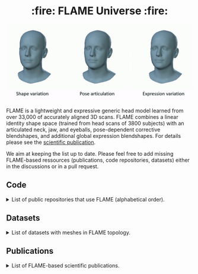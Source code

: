 <h1 align="center">:fire: FLAME Universe :fire:</h1>


<p align="center"> 
<img src="gifs/model_variations.gif">
</p>

FLAME is a lightweight and expressive generic head model learned from over 33,000 of accurately aligned 3D scans. FLAME combines a linear identity shape space (trained from head scans of 3800 subjects) with an articulated neck, jaw, and eyeballs, pose-dependent corrective blendshapes, and additional global expression blendshapes. For details please see the [scientific publication](https://ps.is.tuebingen.mpg.de/uploads_file/attachment/attachment/400/paper.pdf).

We aim at keeping the list up to date. Please feel free to add missing FLAME-based ressources (publications, code repositories, datasets) either in the discussions or in a pull request. 

## Code
<details>

<summary>List of public repositories that use FLAME (alphabetical order).</summary>

- [BFM_to_FLAME](https://github.com/TimoBolkart/BFM_to_FLAME): Conversion from Basel Face Model (BFM) to FLAME.
- [DECA](https://github.com/YadiraF/DECA):  Reconstruction of 3D faces with animatable facial expression detail from a single image.
- [diffusion-rig](https://github.com/adobe-research/diffusion-rig): Personalized model to edit facial expressions, head pose, and lighting in portrait images.
- [EMOCA](https://github.com/radekd91/emoca): Reconstruction of emotional 3D faces from a single image.
- [expgan](https://github.com/kakaobrain/expgan): Face image generation with expression control.
- [FaceFormer](https://github.com/EvelynFan/FaceFormer): Speech-driven facial animation of meshes in FLAME mesh topology.
- [FLAME-Blender-Add-on](https://github.com/TimoBolkart/FLAME-Blender-Add-on): FLAME Blender Add-on.
- [flame-fitting](https://github.com/Rubikplayer/flame-fitting): Fitting of FLAME to scans. 
- [FLAME_PyTorch](https://github.com/soubhiksanyal/FLAME_PyTorch): FLAME PyTorch layer. 
- [GIF](https://github.com/ParthaEth/GIF): Generating face images with FLAME parameter control. 
- [INSTA](https://github.com/Zielon/INSTA): Volumetric head avatars from videos in less than 10 minutes. 
- [INSTA-pytorch](https://github.com/Zielon/INSTA-pytorch): Volumetric head avatars from videos in less than 10 minutes (PyTorch).
- [learning2listen](https://github.com/evonneng/learning2listen): Modeling interactional communication in dyadic conversations. 
- [MICA](https://github.com/Zielon/MICA): Reconstruction of metrically accurated 3D faces from a single image. 
- [metrical-tracker](https://github.com/Zielon/metrical-tracker): Metrical face tracker for monocular videos.
- [NED](https://github.com/foivospar/NED): Facial expression of emotion manipulation in videos.
- [Next3D](https://github.com/MrTornado24/Next3D): 3D generative model with FLAME parameter control.  
- [neural-head-avatars](https://github.com/philgras/neural-head-avatars): Building a neural head avatar from video sequences. 
- [photometric_optimization](https://github.com/HavenFeng/photometric_optimization): Fitting of FLAME to images using differentiable rendering. 
- [RingNet](https://github.com/soubhiksanyal/RingNet): Reconstruction of 3D faces from a single image. 
- [ROME](https://github.com/SamsungLabs/rome): Creation of personalized avatar from a single image.
- [SAFA](https://github.com/Qiulin-W/SAFA): Animation of face images.
- [Semantify](https://github.com/Omergral/Semantify): Semantic control over 3DMM parameters. 
- [SPECTRE](https://github.com/filby89/spectre): Speech-aware 3D face reconstruction from images.
- [TRUST](https://github.com/HavenFeng/TRUST): Racially unbiased skin tone extimation from images.
- [TF_FLAME](https://github.com/TimoBolkart/TF_FLAME): Fit FLAME to 2D/3D landmarks, FLAME meshes, or sample textured meshes. 
- [video-head-tracker](https://github.com/philgras/video-head-tracker): Track 3D heads in video sequences. 
- [VOCA](https://github.com/TimoBolkart/voca): Speech-driven facial animation of meshes in FLAME mesh topology.

</details>

## Datasets

<details>
<summary>List of datasets with meshes in FLAME topology. </summary>

- [BP4D+](https://github.com/Zielon/MICA/tree/master/datasets): 127 subjects, one neutral expression mesh each. 
- [CoMA dataset](https://coma.is.tue.mpg.de/download.php): 12 subjects, 12 extreme dynamic expressions each.
- [D3DFACS](https://flame.is.tue.mpg.de/download.php): 10 subjects, 519 dynamic expressions in total.
- [FaceWarehouse](http://kunzhou.net/zjugaps/facewarehouse/): 150 subjects, one neutral expression mesh each. 
- [FaMoS](https://tempeh.is.tue.mpg.de/): 95 subjects, 28 dynamic expressions and head poses each, about 600K frames in total.
- [Florence 2D/3D](https://github.com/Zielon/MICA/tree/master/datasets): 53 subjects, one neutral expression mesh each. 
- [FRGC](https://github.com/Zielon/MICA/tree/master/datasets): 531 subjects, one neutral expression mesh each. 
- [LYHM](https://www-users.cs.york.ac.uk/~nep/research/Headspace/): 1216 subjects, one neutral expression mesh each. 
- [Stirling](https://github.com/Zielon/MICA/tree/master/datasets): 133 subjects, one neutral expression mesh each. 
- [VOCASET](https://github.com/TimoBolkart/voca): 12 subjects, 40 speech sequences each with synchronized audio.


</details>

## Publications

<details>
<summary>List of FLAME-based scientific publications.</summary>

#### 2023

- [Semantify: Simplifying the Control of 3D Morphable Models using CLIP (ICCV 2023)](https://arxiv.org/pdf/2308.07415.pdf)
- [Fake It Without Making It: Conditioned Face Generation for Accurate 3D Face](https://arxiv.org/pdf/2307.13639.pdf)
- [SelfTalk: A Self-Supervised Commutative Training Diagram to Comprehend 3D Talking Faces](https://arxiv.org/pdf/2306.10799.pdf).
- [Towards Realistic Generative 3D Face Models](https://arxiv.org/pdf/2304.12483.pdf)
- [NeRFlame: FLAME-based conditioning of NeRF for 3D face rendering](https://arxiv.org/pdf/2303.06226.pdf)
- [Text2Face: A Multi-Modal 3D Face Model](https://arxiv.org/pdf/2303.02688.pdf)
- [Expressive Speech-driven Facial Animation with controllable emotions](https://arxiv.org/pdf/2301.02008.pdf)
- [Imitator: Personalized Speech-driven 3D Facial Animation](https://arxiv.org/pdf/2301.00023.pdf)
- [ClipFace: Text-guided Editing of Textured 3D Morphable Models (SIGGRAPH 2023)](https://arxiv.org/pdf/2212.01406.pdf)
- [Implicit Neural Head Synthesis via Controllable Local Deformation Fields (CVPR 2023)](https://arxiv.org/pdf/2304.11113.pdf)
- [DiffusionRig: Learning Personalized Priors for Facial Appearance Editing (CVPR 2023)](https://arxiv.org/pdf/2304.06711.pdf)
- [High-Res Facial Appearance Capture from Polarized Smartphone Images (CVPR 2023)](https://arxiv.org/pdf/2212.01160.pdf)
- [Instant Volumetric Head Avatars (CVPR 2023)](https://arxiv.org/pdf/2211.12499.pdf)
- [Learning Personalized High Quality Volumetric Head Avatars (CVPR 2023)](https://arxiv.org/pdf/2304.01436.pdf)
- [Next3D: Generative Neural Texture Rasterization for 3D-Aware Head Avatars (CVPR 2023)](https://arxiv.org/pdf/2211.11208.pdf)
- [PointAvatar: Deformable Point-based Head Avatars from Videos (CVPR 2023)](https://arxiv.org/pdf/2212.08377.pdf)
- [Visual Speech-Aware Perceptual 3D Facial Expression Reconstruction from Videos (CVPR-W 2023)](https://arxiv.org/pdf/2207.11094.pdf)
- [Scaling Neural Face Synthesis to High FPS and Low Latency by Neural Caching (WACV 2023)](https://arxiv.org/pdf/2211.05773.pdf)
  
#### 2022

- [TeleViewDemo: Experience the Future of 3D Teleconferencing (SIGGRAPH Asia 2022)](https://dl.acm.org/doi/fullHtml/10.1145/3550472.3558404)
- [Realistic One-shot Mesh-based Head Avatars (ECCV 2022)](https://arxiv.org/pdf/2206.08343.pdf)
- [Towards Metrical Reconstruction of Human Faces (ECCV 2022)](https://arxiv.org/pdf/2204.06607.pdf)
- [Towards Racially Unbiased Skin Tone Estimation via Scene Disambiguation (ECCV 2022)](https://arxiv.org/pdf/2205.03962.pdf)
- [Generative Neural Articulated Radiance Fields (NeurIPS 2022)](https://arxiv.org/pdf/2206.14314.pdf)
- [EMOCA: Emotion Driven Monocular Face Capture and Animation (CVPR 2022)](https://arxiv.org/pdf/2204.11312.pdf)
- [Generating Diverse 3D Reconstructions from a Single Occluded Face Image (CVPR 2022)](https://arxiv.org/pdf/2112.00879.pdf)
- [I M Avatar: Implicit Morphable Head Avatars from Videos (CVPR 2022)](https://arxiv.org/pdf/2112.07471.pdf)
- [Learning to Listen: Modeling Non-Deterministic Dyadic Facial Motion (CVPR 2022)](https://arxiv.org/pdf/2204.08451.pdf)
- [Neural Emotion Director: Speech-preserving semantic control of facial expressions in “in-the-wild” videos (CVPR 2022)](https://arxiv.org/pdf/2112.00585.pdf)
- [Neural head avatars from monocular RGB videos (CVPR 2022)](https://arxiv.org/pdf/2112.01554.pdf)
- [RigNeRF: Fully Controllable Neural 3D Portraits (CVPR 2022)](https://arxiv.org/pdf/2206.06481.pdf)
- [Simulated Adversarial Testing of Face Recognition Models (CVPR 2022)](https://arxiv.org/pdf/2106.04569.pdf)
- [Accurate 3D Hand Pose Estimation for Whole-Body 3D Human Mesh Estimation (CVPR-W 2022)](https://arxiv.org/pdf/2011.11534.pdf)
- [MOST-GAN: 3D Morphable StyleGAN for Disentangled Face Image Manipulation (AAAI 2022)](https://arxiv.org/pdf/2111.01048.pdf)
- [Exp-GAN: 3D-Aware Facial Image Generation with Expression Control (ACCV 2022)](https://openaccess.thecvf.com/content/ACCV2022/papers/Lee_Exp-GAN_3D-Aware_Facial_Image_Generation_with_Expression_Control_ACCV_2022_paper.pdf)

#### 2021

- [Data-Driven 3D Neck Modeling and Animation (TVCG 2021)](http://xufeng.site/publications/2020/Data-Driven%203D%20Neck%20Modeling%20and%20Animation.pdf)
- [MorphGAN: One-Shot Face Synthesis GAN for Detecting Recognition Bias (BMVC 2021)](https://arxiv.org/pdf/2012.05225.pdf)
- [SIDER : Single-Image Neural Optimization for Facial Geometric Detail Recovery (3DV 2021)](https://arxiv.org/pdf/2108.05465.pdf)
- [SAFA: Structure Aware Face Animation (3DV 2021)](https://arxiv.org/pdf/2111.04928.pdf)
- [Learning an Animatable Detailed 3D Face Model from In-The-Wild Images (SIGGRAPH 2021)](https://arxiv.org/pdf/2012.04012.pdf)

#### 2020

- [Monocular Expressive Body Regression through Body-Driven Attention (ECCV 2020)](https://arxiv.org/pdf/2008.09062.pdf)
- [GIF: Generative Interpretable Faces (3DV 2020)](https://arxiv.org/pdf/2009.00149.pdf)

#### 2019

- [Learning to Regress 3D Face Shape and Expression from an Image without 3D Supervision (CVPR 2019)](https://arxiv.org/pdf/1905.06817.pdf)

</details>



